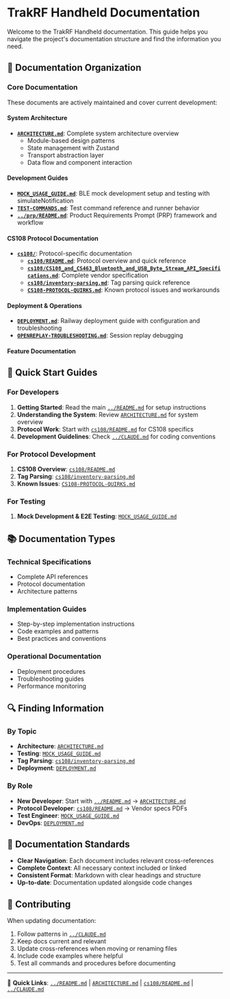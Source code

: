 # TrakRF Handheld Documentation

Welcome to the TrakRF Handheld documentation. This guide helps you navigate the project's documentation structure and find the information you need.

## 📖 Documentation Organization

### Core Documentation

These documents are actively maintained and cover current development:

#### System Architecture
- **[`ARCHITECTURE.md`](./ARCHITECTURE.md)**: Complete system architecture overview
  - Module-based design patterns
  - State management with Zustand
  - Transport abstraction layer
  - Data flow and component interaction


#### Development Guides
- **[`MOCK_USAGE_GUIDE.md`](./MOCK_USAGE_GUIDE.md)**: BLE mock development setup and testing with simulateNotification
- **[`TEST-COMMANDS.md`](./TEST-COMMANDS.md)**: Test command reference and runner behavior
- **[`../prp/README.md`](../prp/README.md)**: Product Requirements Prompt (PRP) framework and workflow

#### CS108 Protocol Documentation
- **[`cs108/`](./cs108/)**: Protocol-specific documentation
  - **[`cs108/README.md`](./cs108/README.md)**: Protocol overview and quick reference
  - **[`cs108/CS108_and_CS463_Bluetooth_and_USB_Byte_Stream_API_Specifications.md`](./cs108/CS108_and_CS463_Bluetooth_and_USB_Byte_Stream_API_Specifications.md)**: Complete vendor specification
  - **[`cs108/inventory-parsing.md`](./cs108/inventory-parsing.md)**: Tag parsing quick reference
  - **[`CS108-PROTOCOL-QUIRKS.md`](./CS108-PROTOCOL-QUIRKS.md)**: Known protocol issues and workarounds

#### Deployment & Operations
- **[`DEPLOYMENT.md`](./DEPLOYMENT.md)**: Railway deployment guide with configuration and troubleshooting
- **[`OPENREPLAY-TROUBLESHOOTING.md`](./OPENREPLAY-TROUBLESHOOTING.md)**: Session replay debugging

#### Feature Documentation

## 🚀 Quick Start Guides

### For Developers
1. **Getting Started**: Read the main [`../README.md`](../README.md) for setup instructions
2. **Understanding the System**: Review [`ARCHITECTURE.md`](./ARCHITECTURE.md) for system overview
3. **Protocol Work**: Start with [`cs108/README.md`](./cs108/README.md) for CS108 specifics
4. **Development Guidelines**: Check [`../CLAUDE.md`](../CLAUDE.md) for coding conventions

### For Protocol Development
1. **CS108 Overview**: [`cs108/README.md`](./cs108/README.md)
2. **Tag Parsing**: [`cs108/inventory-parsing.md`](./cs108/inventory-parsing.md)
3. **Known Issues**: [`CS108-PROTOCOL-QUIRKS.md`](./CS108-PROTOCOL-QUIRKS.md)

### For Testing
1. **Mock Development & E2E Testing**: [`MOCK_USAGE_GUIDE.md`](./MOCK_USAGE_GUIDE.md)

## 📚 Documentation Types

### Technical Specifications
- Complete API references
- Protocol documentation
- Architecture patterns

### Implementation Guides
- Step-by-step implementation instructions
- Code examples and patterns
- Best practices and conventions

### Operational Documentation
- Deployment procedures
- Troubleshooting guides
- Performance monitoring

## 🔍 Finding Information

### By Topic
- **Architecture**: [`ARCHITECTURE.md`](./ARCHITECTURE.md)
- **Testing**: [`MOCK_USAGE_GUIDE.md`](./MOCK_USAGE_GUIDE.md)
- **Tag Parsing**: [`cs108/inventory-parsing.md`](./cs108/inventory-parsing.md)
- **Deployment**: [`DEPLOYMENT.md`](./DEPLOYMENT.md)

### By Role
- **New Developer**: Start with [`../README.md`](../README.md) → [`ARCHITECTURE.md`](./ARCHITECTURE.md)
- **Protocol Developer**: [`cs108/README.md`](./cs108/README.md) → Vendor specs PDFs
- **Test Engineer**: [`MOCK_USAGE_GUIDE.md`](./MOCK_USAGE_GUIDE.md)
- **DevOps**: [`DEPLOYMENT.md`](./DEPLOYMENT.md)

## 📝 Documentation Standards

- **Clear Navigation**: Each document includes relevant cross-references
- **Complete Context**: All necessary context included or linked
- **Consistent Format**: Markdown with clear headings and structure
- **Up-to-date**: Documentation updated alongside code changes

## 🤝 Contributing

When updating documentation:
1. Follow patterns in [`../CLAUDE.md`](../CLAUDE.md)
2. Keep docs current and relevant
3. Update cross-references when moving or renaming files
4. Include code examples where helpful
5. Test all commands and procedures before documenting

---

📍 **Quick Links**: [`../README.md`](../README.md) | [`ARCHITECTURE.md`](./ARCHITECTURE.md) | [`cs108/README.md`](./cs108/README.md) | [`../CLAUDE.md`](../CLAUDE.md)